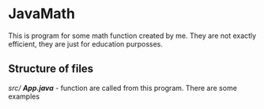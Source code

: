 # JavaMath

This is program for some math function created by me. They are not exactly efficient, they are just for education purposses.

## Structure of files

*src/* ***App.java*** - function are called from this program. There are some examples 